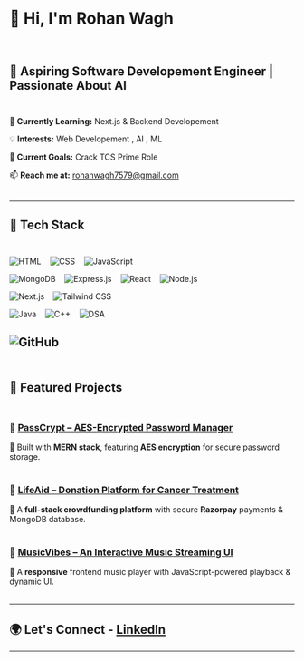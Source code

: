 
# 👋 Hi, I'm Rohan Wagh <br><br>



## 🚀 Aspiring Software Developement Engineer | Passionate About AI  <br><br>  



🌱 **Currently Learning:** Next.js & Backend Developement 


💡 **Interests:** Web Developement , AI , ML   


🎯 **Current Goals:** Crack TCS Prime Role  


📫 **Reach me at:** rohanwagh7579@gmail.com  <br><br>



---

## 🔧 Tech Stack  <br><br>
![HTML](https://img.shields.io/badge/HTML5-E34F26?style=for-the-badge&logo=html5&logoColor=white)&nbsp;&nbsp;&nbsp;
![CSS](https://img.shields.io/badge/CSS3-1572B6?style=for-the-badge&logo=css3&logoColor=white)&nbsp;&nbsp;&nbsp;
![JavaScript](https://img.shields.io/badge/JavaScript-F7DF1E?style=for-the-badge&logo=javascript&logoColor=black) 

![MongoDB](https://img.shields.io/badge/MongoDB-4EA94B?style=for-the-badge&logo=mongodb&logoColor=white)&nbsp;&nbsp;&nbsp; 
![Express.js](https://img.shields.io/badge/Express.js-404D59?style=for-the-badge)&nbsp;&nbsp;&nbsp; 
![React](https://img.shields.io/badge/React-20232A?style=for-the-badge&logo=react&logoColor=61DAFB)&nbsp;&nbsp;&nbsp;
![Node.js](https://img.shields.io/badge/Node.js-43853D?style=for-the-badge&logo=node.js&logoColor=white)&nbsp;&nbsp;&nbsp;  

![Next.js](https://img.shields.io/badge/Next.js-000000?style=for-the-badge&logo=nextdotjs&logoColor=white)&nbsp;&nbsp;&nbsp;
![Tailwind CSS](https://img.shields.io/badge/Tailwind%20CSS-38B2AC?style=for-the-badge&logo=tailwind-css&logoColor=white)&nbsp;&nbsp;&nbsp; 

![Java](https://img.shields.io/badge/Java-ED8B00?style=for-the-badge&logo=openjdk&logoColor=white)&nbsp;&nbsp;&nbsp;
![C++](https://img.shields.io/badge/C++-00599C?style=for-the-badge&logo=cplusplus&logoColor=white)&nbsp;&nbsp;&nbsp;
![DSA](https://img.shields.io/badge/DSA-black?style=for-the-badge)  

![GitHub](https://img.shields.io/badge/GitHub-100000?style=for-the-badge&logo=github&logoColor=white)  <br><br>
---

## 📌 Featured Projects  <br><br>

### 🔐 [PassCrypt – AES-Encrypted Password Manager](<GitHub Repo Link>)  
🔹 Built with **MERN stack**, featuring **AES encryption** for secure password storage.  <br><br>

### 🚀 [LifeAid – Donation Platform for Cancer Treatment](<GitHub Repo Link>)  
🔹 A **full-stack crowdfunding platform** with secure **Razorpay** payments & MongoDB database.  <br><br>

### 🎵 [MusicVibes – An Interactive Music Streaming UI](<GitHub Repo Link>)  
🔹 A **responsive** frontend music player with JavaScript-powered playback & dynamic UI.  <br><br>

---

## 🌍 Let's Connect   -   [LinkedIn](linkedin.com/in/rohan-wagh-45291b336)

---

